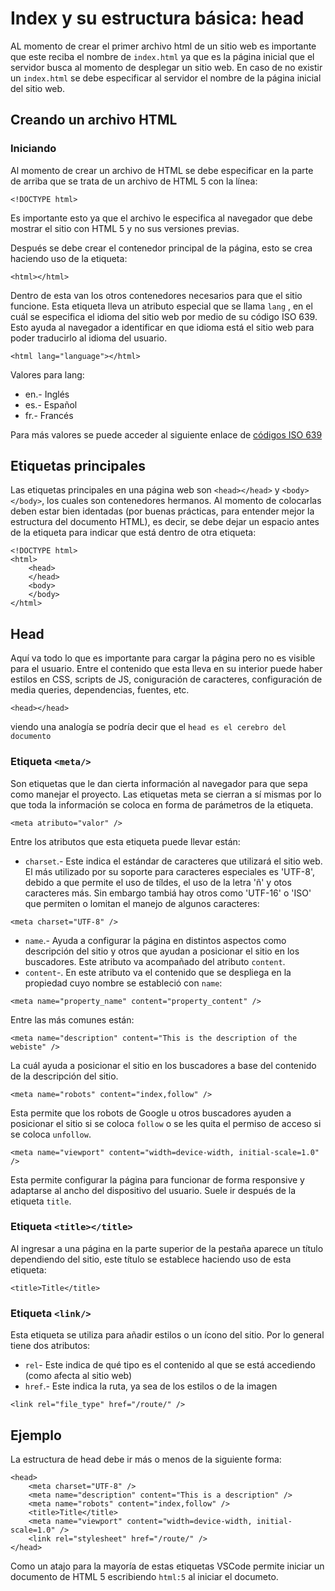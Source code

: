 # Index y su estructura básica: head

AL momento de crear el primer archivo html de un sitio web es importante que este reciba el nombre de `index.html` ya que es la página inicial que el servidor busca al momento de desplegar un sitio web. En caso de no existir un `index.html` se debe especificar al servidor el nombre de la página inicial del sitio web.

## Creando un archivo HTML

### Iniciando

Al momento de crear un archivo de HTML se debe especificar en la parte de arriba que se trata de un archivo de HTML 5 con la línea:
~~~
<!DOCTYPE html>
~~~
Es importante esto ya que el archivo le especifica al navegador que debe mostrar el sitio con HTML 5 y no sus versiones previas.

Después se debe crear el contenedor principal de la página, esto se crea haciendo uso de la etiqueta:
~~~
<html></html>
~~~
Dentro de esta van los otros contenedores necesarios para que el sitio funcione. Esta etiqueta lleva un atributo especial que se llama `lang`
, en el cuál se especifica el idioma del sitio web por medio de su código ISO 639. Esto ayuda al navegador a identificar en que idioma está el sitio web para poder traducirlo al idioma del usuario.
~~~
<html lang="language"></html>
~~~
Valores para lang:
- en.- Inglés
- es.- Español
- fr.- Francés

Para más valores se puede acceder al siguiente enlace de [códigos ISO 639](https://omegat.sourceforge.io/manual-standard/es/appendix.languages.html)


## Etiquetas principales

Las etiquetas principales en una página web son `<head></head>` y `<body></body>`, los cuales son contenedores hermanos. Al momento de colocarlas deben estar bien identadas (por buenas prácticas, para entender mejor la estructura del documento HTML), es decir, se debe dejar un espacio antes de la etiqueta para indicar que está dentro de otra etiqueta:
~~~
<!DOCTYPE html>
<html>
    <head>
    </head>
    <body>
    </body>
</html>
~~~

## Head

Aquí va todo lo que es importante para cargar la página pero no es visible para el usuario. Entre el contenido que esta lleva en su interior puede haber estilos en CSS, scripts de JS, coniguración de caracteres, configuración de media queries, dependencias, fuentes, etc.
~~~
<head></head>
~~~
viendo una analogía se podría decir que el `head es el cerebro del documento`

### Etiqueta `<meta/>`

Son etiquetas que le dan cierta información al navegador para que sepa como manejar el proyecto. Las etiquetas meta se cierran a sí mismas por lo que toda la información se coloca en forma de parámetros de la etiqueta.
~~~
<meta atributo="valor" />
~~~
Entre los atributos que esta etiqueta puede llevar están:
- `charset`.- Este indica el estándar de caracteres que utilizará el sitio web. El más utilizado por su soporte para caracteres especiales es 'UTF-8', debido a que permite el uso de tíldes, el uso de la letra 'ñ' y otos caracteres más. Sin embargo tambiá hay otros como 'UTF-16' o 'ISO' que permiten o lomitan el manejo de algunos caracteres:
~~~
<meta charset="UTF-8" />
~~~

- `name`.- Ayuda a configurar la página en distintos aspectos como descripción del sitio y otros que ayudan a posicionar el sitio en los buscadores. Este atributo va acompañado del atributo `content`.
- `content`-. En este atributo va el contenido que se despliega en la propiedad cuyo nombre se estableció con `name`:
~~~
<meta name="property_name" content="property_content" />
~~~
Entre las más comunes están:
~~~
<meta name="description" content="This is the description of the webiste" />
~~~
La cuál ayuda a posicionar el sitio en los buscadores a base del contenido de la descripción del sitio.
~~~
<meta name="robots" content="index,follow" />
~~~
Esta permite que los robots de Google u otros buscadores ayuden a posicionar el sitio si se coloca `follow` o se les quita el permiso de acceso si se coloca `unfollow`.
~~~
<meta name="viewport" content="width=device-width, initial-scale=1.0" />
~~~
Esta permite configurar la página para funcionar de forma responsive y adaptarse al ancho del dispositivo del usuario. Suele ir después de la etiqueta `title`.

### Etiqueta `<title></title>`

Al ingresar a una página en la parte superior de la pestaña aparece un título dependiendo del sitio, este título se establece haciendo uso de esta etiqueta:
~~~
<title>Title</title>
~~~

### Etiqueta `<link/>`

Esta etiqueta se utiliza para añadir estilos o un ícono del sitio. Por lo general tiene dos atributos:
- `rel`- Este indica de qué tipo es el contenido al que se está accediendo (como afecta al sitio web)
- `href`.- Este indica la ruta, ya sea de los estilos o de la imagen
~~~
<link rel="file_type" href="/route/" />
~~~

## Ejemplo

La estructura de head debe ir más o menos de la siguiente forma:
~~~
<head>
    <meta charset="UTF-8" />
    <meta name="description" content="This is a description" />
    <meta name="robots" content="index,follow" />
    <title>Title</title>
    <meta name="viewport" content="width=device-width, initial-scale=1.0" />
    <link rel="stylesheet" href="/route/" />
</head>
~~~

Como un atajo para la mayoría de estas etiquetas VSCode permite iniciar un documento de HTML 5 escribiendo `html:5` al iniciar el documeto.